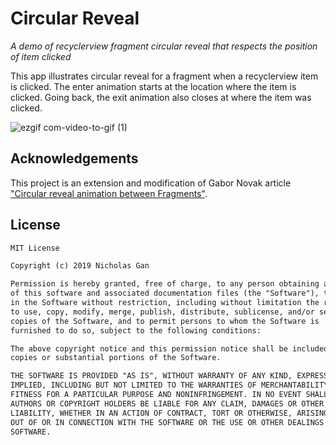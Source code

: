 # Circular Reveal

_A demo of recyclerview fragment circular reveal that respects the position of item clicked_

This app illustrates circular reveal for a fragment when a recyclerview item is clicked. The enter animation starts at the location where the item is clicked. Going back, the exit animation also closes at where the item was clicked.

![ezgif com-video-to-gif (1)](https://user-images.githubusercontent.com/39665412/58240416-86f38100-7d7d-11e9-9e01-64416a4bc4e6.gif)

## Acknowledgements

This project is an extension and modification of Gabor Novak article ["Circular reveal animation between Fragments"](https://medium.com/@gabornovak/circular-reveal-animation-between-fragments-d8ed9011aec).

## License

```tex
MIT License

Copyright (c) 2019 Nicholas Gan

Permission is hereby granted, free of charge, to any person obtaining a copy
of this software and associated documentation files (the "Software"), to deal
in the Software without restriction, including without limitation the rights
to use, copy, modify, merge, publish, distribute, sublicense, and/or sell
copies of the Software, and to permit persons to whom the Software is
furnished to do so, subject to the following conditions:

The above copyright notice and this permission notice shall be included in all
copies or substantial portions of the Software.

THE SOFTWARE IS PROVIDED "AS IS", WITHOUT WARRANTY OF ANY KIND, EXPRESS OR
IMPLIED, INCLUDING BUT NOT LIMITED TO THE WARRANTIES OF MERCHANTABILITY,
FITNESS FOR A PARTICULAR PURPOSE AND NONINFRINGEMENT. IN NO EVENT SHALL THE
AUTHORS OR COPYRIGHT HOLDERS BE LIABLE FOR ANY CLAIM, DAMAGES OR OTHER
LIABILITY, WHETHER IN AN ACTION OF CONTRACT, TORT OR OTHERWISE, ARISING FROM,
OUT OF OR IN CONNECTION WITH THE SOFTWARE OR THE USE OR OTHER DEALINGS IN THE
SOFTWARE.
```